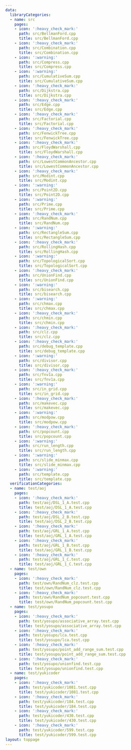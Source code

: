```yaml
---
data:
  libraryCategories:
  - name: src
    pages:
    - icon: ':heavy_check_mark:'
      path: src/BellmanFord.cpp
      title: src/BellmanFord.cpp
    - icon: ':heavy_check_mark:'
      path: src/Combination.cpp
      title: src/Combination.cpp
    - icon: ':warning:'
      path: src/Compress.cpp
      title: src/Compress.cpp
    - icon: ':warning:'
      path: src/CumulativeSum.cpp
      title: src/CumulativeSum.cpp
    - icon: ':heavy_check_mark:'
      path: src/Dijkstra.cpp
      title: src/Dijkstra.cpp
    - icon: ':heavy_check_mark:'
      path: src/Edge.cpp
      title: src/Edge.cpp
    - icon: ':heavy_check_mark:'
      path: src/Factorial.cpp
      title: src/Factorial.cpp
    - icon: ':heavy_check_mark:'
      path: src/FenwickTree.cpp
      title: src/FenwickTree.cpp
    - icon: ':heavy_check_mark:'
      path: src/FloydWarshall.cpp
      title: src/FloydWarshall.cpp
    - icon: ':heavy_check_mark:'
      path: src/LowestCommonAncestor.cpp
      title: src/LowestCommonAncestor.cpp
    - icon: ':heavy_check_mark:'
      path: src/Modint.cpp
      title: src/Modint.cpp
    - icon: ':warning:'
      path: src/Point2D.cpp
      title: src/Point2D.cpp
    - icon: ':warning:'
      path: src/Prime.cpp
      title: src/Prime.cpp
    - icon: ':heavy_check_mark:'
      path: src/RandNum.cpp
      title: src/RandNum.cpp
    - icon: ':warning:'
      path: src/RectangleSum.cpp
      title: src/RectangleSum.cpp
    - icon: ':heavy_check_mark:'
      path: src/RollingHash.cpp
      title: src/RollingHash.cpp
    - icon: ':warning:'
      path: src/TopologicalSort.cpp
      title: src/TopologicalSort.cpp
    - icon: ':heavy_check_mark:'
      path: src/UnionFind.cpp
      title: src/UnionFind.cpp
    - icon: ':warning:'
      path: src/bisearch.cpp
      title: src/bisearch.cpp
    - icon: ':warning:'
      path: src/chmax.cpp
      title: src/chmax.cpp
    - icon: ':heavy_check_mark:'
      path: src/chmin.cpp
      title: src/chmin.cpp
    - icon: ':heavy_check_mark:'
      path: src/clz.cpp
      title: src/clz.cpp
    - icon: ':heavy_check_mark:'
      path: src/debug_template.cpp
      title: src/debug_template.cpp
    - icon: ':warning:'
      path: src/divisor.cpp
      title: src/divisor.cpp
    - icon: ':heavy_check_mark:'
      path: src/fnv1a.cpp
      title: src/fnv1a.cpp
    - icon: ':warning:'
      path: src/in_grid.cpp
      title: src/in_grid.cpp
    - icon: ':heavy_check_mark:'
      path: src/makevec.cpp
      title: src/makevec.cpp
    - icon: ':warning:'
      path: src/modpow.cpp
      title: src/modpow.cpp
    - icon: ':heavy_check_mark:'
      path: src/popcount.cpp
      title: src/popcount.cpp
    - icon: ':warning:'
      path: src/run_length.cpp
      title: src/run_length.cpp
    - icon: ':warning:'
      path: src/slide_minmax.cpp
      title: src/slide_minmax.cpp
    - icon: ':warning:'
      path: src/template.cpp
      title: src/template.cpp
  verificationCategories:
  - name: test/aoj
    pages:
    - icon: ':heavy_check_mark:'
      path: test/aoj/DSL_1_A.test.cpp
      title: test/aoj/DSL_1_A.test.cpp
    - icon: ':heavy_check_mark:'
      path: test/aoj/DSL_2_B.test.cpp
      title: test/aoj/DSL_2_B.test.cpp
    - icon: ':heavy_check_mark:'
      path: test/aoj/GRL_1_A.test.cpp
      title: test/aoj/GRL_1_A.test.cpp
    - icon: ':heavy_check_mark:'
      path: test/aoj/GRL_1_B.test.cpp
      title: test/aoj/GRL_1_B.test.cpp
    - icon: ':heavy_check_mark:'
      path: test/aoj/GRL_1_C.test.cpp
      title: test/aoj/GRL_1_C.test.cpp
  - name: test/own
    pages:
    - icon: ':heavy_check_mark:'
      path: test/own/RandNum_clz.test.cpp
      title: test/own/RandNum_clz.test.cpp
    - icon: ':heavy_check_mark:'
      path: test/own/RandNum_popcount.test.cpp
      title: test/own/RandNum_popcount.test.cpp
  - name: test/yosupo
    pages:
    - icon: ':heavy_check_mark:'
      path: test/yosupo/associative_array.test.cpp
      title: test/yosupo/associative_array.test.cpp
    - icon: ':heavy_check_mark:'
      path: test/yosupo/lca.test.cpp
      title: test/yosupo/lca.test.cpp
    - icon: ':heavy_check_mark:'
      path: test/yosupo/point_add_range_sum.test.cpp
      title: test/yosupo/point_add_range_sum.test.cpp
    - icon: ':heavy_check_mark:'
      path: test/yosupo/unionfind.test.cpp
      title: test/yosupo/unionfind.test.cpp
  - name: test/yukicoder
    pages:
    - icon: ':heavy_check_mark:'
      path: test/yukicoder/1081.test.cpp
      title: test/yukicoder/1081.test.cpp
    - icon: ':heavy_check_mark:'
      path: test/yukicoder/184.test.cpp
      title: test/yukicoder/184.test.cpp
    - icon: ':heavy_check_mark:'
      path: test/yukicoder/430.test.cpp
      title: test/yukicoder/430.test.cpp
    - icon: ':heavy_check_mark:'
      path: test/yukicoder/599.test.cpp
      title: test/yukicoder/599.test.cpp
layout: toppage
---
```

